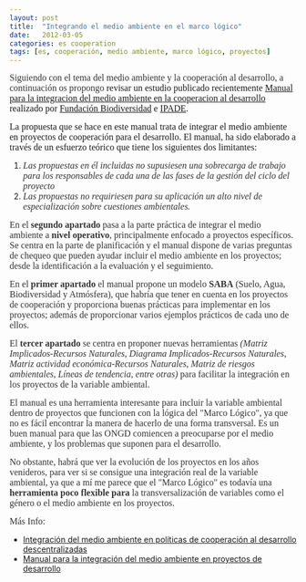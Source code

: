 ```yaml
---
layout: post
title:  "Integrando el medio ambiente en el marco lógico"
date:   2012-03-05
categories: es cooperation
tags: [es, cooperación, medio ambiente, marco lógico, proyectos]
---
```

<span style="color:#333333;"><span style="font-family:Ubuntu;"><span style="font-size:medium;">Siguiendo con el tema del medio ambiente y la cooperación al desarrollo, a continuación os propongo </span></span></span><span style="font-family:Ubuntu;"><span style="font-size:medium;">revisar un estudio publicado recientemente [Manual para la integracion del medio ambiente en la cooperacion al desarrollo](https://www.miteco.gob.es/es/ceneam/recursos/materiales/integracion-ma-proyectos-desarrollo.aspx) realizado por <a href="http://www.fundacion-biodiversidad.es/" target="_blank" rel="noopener">Fundación Biodiversidad</a> e <a href="http://www.fundacion-ipade.org/" target="_blank" rel="noopener">IPADE</a>.</span></span>
<div>

<span style="font-size:medium;font-family:Ubuntu;">La propuesta que se hace en este manual trata de integrar el medio ambiente en proyectos de cooperación para el desarrollo. El manual, ha sido elaborado a través de un esfuerzo teórico que tiene los siguientes dos limitantes:</span>
<ol>
 	<li style="text-align:left;"><span style="color:#333333;"><span style="font-family:Ubuntu;"><span style="font-size:medium;"><em>Las propuestas en él incluidas no supusiesen una sobrecarga de trabajo para los responsables de cada una</em> </span></span></span><em><span style="color:#333333;"><span style="font-family:Ubuntu;"><span style="font-size:medium;">de las fases de la gestión del ciclo del proyecto</span></span></span></em></li>
 	<li style="text-align:left;"><em><span style="color:#333333;"><span style="font-family:Ubuntu;"><span style="font-size:medium;">Las propuestas no requiriesen para su aplicación un alto nivel de especialización sobre cuestiones ambientales.</span></span></span></em></li>
</ol>
<span style="color:#333333;"><span style="font-family:Ubuntu;"><span style="font-size:medium;">En el <strong>segundo apartado</strong> pasa a la parte práctica de integrar el medio ambiente a <strong>nivel operativo</strong>, principalmente enfocado a proyectos específicos. Se centra en la parte de planificación y el manual dispone de varias preguntas de chequeo que pueden ayudar incluir el medio ambiente en los proyectos; desde la identificación a la evaluación y el seguimiento.</span></span></span>

<span style="color:#333333;"><span style="font-family:Ubuntu;"><span style="font-size:medium;">En el </span></span></span><span style="color:#333333;"><span style="font-family:Ubuntu;"><span style="font-size:medium;"><strong>primer apartado</strong></span></span></span><span style="color:#333333;"><span style="font-family:Ubuntu;"><span style="font-size:medium;"> el manual propone un modelo</span></span></span><strong><span style="color:#333333;"><span style="font-family:Ubuntu;"><span style="font-size:medium;"> SABA</span></span></span></strong><span style="color:#333333;"><span style="font-family:Ubuntu;"><span style="font-size:medium;"> (Suelo, Agua, Biodiversidad y Atmósfera), que habría que tener en cuenta en los proyectos de cooperación y proporciona buenas prácticas para implementar en los proyectos; además de proporcionar varios ejemplos prácticos de cada uno de ellos.</span></span></span>

<span style="color:#333333;"><span style="font-family:Ubuntu;"><span style="font-size:medium;">El</span></span></span><span style="color:#333333;"><span style="font-family:Ubuntu;"><span style="font-size:medium;"><strong> tercer apartado</strong></span></span></span><span style="color:#333333;"><span style="font-family:Ubuntu;"><span style="font-size:medium;"> se centra en proponer nuevas herramientas </span></span></span><em><span style="color:#333333;"><span style="font-family:Ubuntu;"><span style="font-size:medium;">(Matriz Implicados-Recursos Naturales, Diagrama Implicados-Recursos Naturales, Matriz actividad económica-Recursos Naturales, Matriz de riesgos ambientales, Líneas de tendencia, entre otras)</span></span></span></em><span style="color:#333333;"><span style="font-family:Ubuntu;"><span style="font-size:medium;"> para facilitar la integración en los proyectos de la variable ambiental.</span></span></span>

<span style="color:#333333;"><span style="font-family:Ubuntu;"><span style="font-size:medium;">El manual es una herramienta interesante para incluir la variable ambiental dentro de proyectos que funcionen con la lógica del "Marco Lógico", ya que no es fácil encontrar la manera de hacerlo de una forma transversal. Es un buen manual para que las ONGD comiencen a preocuparse por el medio ambiente, y los problemas que suponen para el desarrollo.</span></span></span>

<span style="color:#333333;"><span style="font-family:Ubuntu;"><span style="font-size:medium;">No obstante, habrá que ver la evolución de los proyectos en los años venideros, para ver si se consigue una integración real de la variable ambiental, ya que a mí me parece que el "Marco Lógico" es todavía una <strong>herramienta poco flexible para</strong> la transversalización de variables como el género o el medio ambiente en los proyectos.  
</span></span></span>


<span style="color:#333333;"><span style="font-family:Ubuntu;"><span style="font-size:medium;">Más Info:  
</span></span></span>
- [Integración del medio ambiente en  políticas de cooperación al desarrollo descentralizadas](https://github.com/IzaroBlog/IzaroBlog.github.io/raw/main/_materials/IntegracionMAenCooperacion.pdf)  
- [Manual para la integración del medio ambiente en proyectos de desarrollo](https://github.com/IzaroBlog/IzaroBlog.github.io/raw/main/_materials/manualintegracionipade.pdf)  

